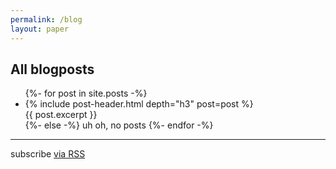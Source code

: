 ```yaml
---
permalink: /blog
layout: paper
---
```


<h2>All blogposts</h2>
<ul class="feed">
  {%- for post in site.posts -%}
  <li class="feed-entry">
    {% include post-header.html depth="h3" post=post %}
    <div class="excerpt-content">
      {{ post.excerpt }}
    </div>
  </li>
  {%- else -%}
    uh oh, no posts
  {%- endfor -%}
</ul>
<hr />
<p class="rss-subscribe">subscribe <a href="{{ "/feed.xml" | relative_url }}">via RSS</a></p>